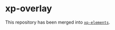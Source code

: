 # xp-overlay

This repository has been merged into [`xp-elements`](https://github.com/expandjs/xp-elements).